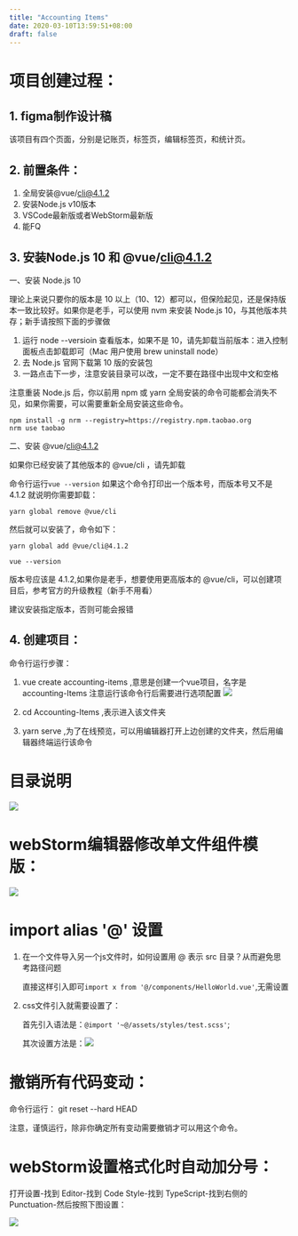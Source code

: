 ```yaml
---
title: "Accounting Items"
date: 2020-03-10T13:59:51+08:00
draft: false
---
```



# 项目创建过程：

## 1. figma制作设计稿

该项目有四个页面，分别是记账页，标签页，编辑标签页，和统计页。

## 2. 前置条件：

1. 全局安装@vue/cli@4.1.2
2. 安装Node.js v10版本
3. VSCode最新版或者WebStorm最新版
4. 能FQ

## 3. 安装Node.js 10 和 @vue/cli@4.1.2

一、安装 Node.js 10

理论上来说只要你的版本是 10 以上（10、12）都可以，但保险起见，还是保持版本一致比较好。如果你是老手，可以使用 nvm 来安装 Node.js 10，与其他版本共存；新手请按照下面的步骤做

1. 运行 node --versioin 查看版本，如果不是 10，请先卸载当前版本：进入控制面板点击卸载即可（Mac 用户使用 brew uninstall node）
2. 去 Node.js 官网下载第 10 版的安装包
3. 一路点击下一步，注意安装目录可以改，一定不要在路径中出现中文和空格

注意重装 Node.js 后，你以前用 npm 或 yarn 全局安装的命令可能都会消失不见，如果你需要，可以需要重新全局安装这些命令。

```
npm install -g nrm --registry=https://registry.npm.taobao.org
nrm use taobao
```

二、安装 @vue/cli@4.1.2

如果你已经安装了其他版本的 @vue/cli ，请先卸载

命令行运行`vue --version` 如果这个命令打印出一个版本号，而版本号又不是 4.1.2 就说明你需要卸载：
```
yarn global remove @vue/cli
```
然后就可以安装了，命令如下：
```
yarn global add @vue/cli@4.1.2
```

```
vue --version  
```
版本号应该是 4.1.2,如果你是老手，想要使用更高版本的 @vue/cli，可以创建项目后，参考官方的升级教程（新手不用看）

建议安装指定版本，否则可能会报错

## 4. 创建项目：

命令行运行步骤：

1. vue create accounting-items ,意思是创建一个vue项目，名字是accounting-Items 注意运行该命令行后需要进行选项配置
    ![](/images/vue-create.png)

2. cd Accounting-Items ,表示进入该文件夹
3. yarn serve ,为了在线预览，可以用编辑器打开上边创建的文件夹，然后用编辑器终端运行该命令

# 目录说明

![](/images/vue-muLuShuoMing.png)

# webStorm编辑器修改单文件组件模版：

![](/images/modify-template.png)

# import alias  '@' 设置

1. 在一个文件导入另一个js文件时，如何设置用 @ 表示 src 目录？从而避免思考路径问题

    直接这样引入即可`import x from '@/components/HelloWorld.vue'`,无需设置

2. css文件引入就需要设置了：
   
    首先引入语法是：`@import '~@/assets/styles/test.scss'`;

    其次设置方法是：![](/images/alias.png)

# 撤销所有代码变动：

命令行运行： git reset --hard HEAD

注意，谨慎运行，除非你确定所有变动需要撤销才可以用这个命令。

# webStorm设置格式化时自动加分号：

打开设置-找到 Editor-找到 Code Style-找到 TypeScript-找到右侧的 Punctuation-然后按照下图设置：

![](/images/punctuationSetting.png)
    


